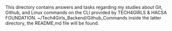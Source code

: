 This directory contains answers and tasks regarding my studies about Git, Github, and Linux commands on the CLI provided by TECH4GIRLS & HACSA FOUNDATION.
~/Tech4Girls_Backend/Github_Commands inside the latter directory, the README,md file will be found.
